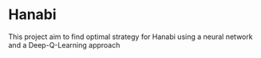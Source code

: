 # Hanabi

This project aim to find optimal strategy for Hanabi using a neural network and a Deep-Q-Learning approach


